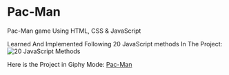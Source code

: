 # Pac-Man
Pac-Man game Using HTML, CSS &amp; JavaScript

Learned And Implemented Following 20 JavaScript methods In The Project: 
![20 JavaScript Methods](https://i.imgur.com/PG8D6rW.png)

Here is the Project in Giphy Mode: 
[Pac-Man](https://giphy.com/gifs/ShS0b007WRHmmcTROb/html5)
